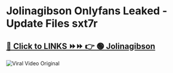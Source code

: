 
 # Jolinagibson Onlyfans Leaked - Update Files sxt7r

## <h2><a href="https://clipsfans.com/Jolinagibson&ref=git">🔗 Click to LINKS ⏩⏩ 👉 🟢 Jolinagibson </a></h2>

<a href="https://clipsfans.com/Jolinagibson&ref=git" rel="nofollow" data-target="animated-image.originalLink"><img src="https://i.ibb.co.com/xMMVF88/686577567.gif" alt="Viral Video Original" style="max-width: 100%; display: inline-block;" data-target="animated-image.originalImage"></a>

